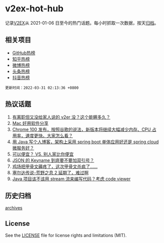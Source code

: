 # v2ex-hot-hub

 记录[V2EX](https://www.v2ex.com/)从 2021-01-06 日至今的热门话题。每小时抓取一次数据，按天[归档](archives)。
 
 ## 相关项目

- [GitHub热榜](https://github.com/lonnyzhang423/github-hot-hub)
- [知乎热榜](https://github.com/lonnyzhang423/zhihu-hot-hub)
- [微博热榜](https://github.com/lonnyzhang423/weibo-hot-hub)
- [头条热榜](https://github.com/lonnyzhang423/toutiao-hot-hub)
- [抖音热榜](https://github.com/lonnyzhang423/douyin-hot-hub)


 `更新时间：2022-03-31 02:13:36 +0800`

## 热议话题

1. [有离职但又没给家人说的 v2er 没？这个能瞒多久？](https://www.v2ex.com/t/843816)
1. [Mac 好用软件分享](https://www.v2ex.com/t/843789)
1. [Chrome 100 发布，按照谷歌的说法，新版本将继续大幅减少内存、CPU 占用率，速度更快。大家怎么看？](https://www.v2ex.com/t/843813)
1. [用 Java 写个人博客，架构上采用 spring boot 单体应用好还是 spring cloud 微服务好？](https://www.v2ex.com/t/843796)
1. [可以便宜？ VS. 别人家比你便宜](https://www.v2ex.com/t/843811)
1. [JSON 的 Keyname 到底要不要加双引号？](https://www.v2ex.com/t/843806)
1. [鸡场把甲骨文薅疼了，这次甲骨文杀疯了……](https://www.v2ex.com/t/843814)
1. [塞尔达传说-荒野之息 2 延期了，难过啊](https://www.v2ex.com/t/843773)
1. [Java 项目该不该用 stream 流来编写代码？考虑 code viewer](https://www.v2ex.com/t/843929)

## 历史归档

[archives](archives)

## License

See the [LICENSE](LICENSE) file for license rights and limitations (MIT).
